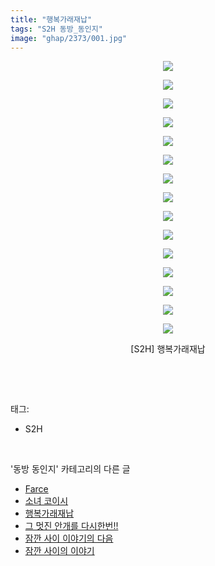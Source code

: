```yaml
---
title: "행복가래재납"
tags: "S2H 동방_동인지"
image: "ghap/2373/001.jpg"
---
```

<div class="article">
<p style="text-align: center; clear: none; float: none;"><img src="{{ site.nasurl }}/ghap/2373/001.jpg"/></p>
<p style="text-align: center; clear: none; float: none;"><img src="{{ site.nasurl }}/ghap/2373/002.jpg"/></p>
<p style="text-align: center; clear: none; float: none;"><img src="{{ site.nasurl }}/ghap/2373/003.jpg"/></p>
<p style="text-align: center; clear: none; float: none;"><img src="{{ site.nasurl }}/ghap/2373/004.jpg"/></p>
<p style="text-align: center; clear: none; float: none;"><img src="{{ site.nasurl }}/ghap/2373/005.jpg"/></p>
<p style="text-align: center; clear: none; float: none;"><img src="{{ site.nasurl }}/ghap/2373/006.jpg"/></p>
<p style="text-align: center; clear: none; float: none;"><img src="{{ site.nasurl }}/ghap/2373/007.jpg"/></p>
<p style="text-align: center; clear: none; float: none;"><img src="{{ site.nasurl }}/ghap/2373/008.jpg"/></p>
<p style="text-align: center; clear: none; float: none;"><img src="{{ site.nasurl }}/ghap/2373/009.jpg"/></p>
<p style="text-align: center; clear: none; float: none;"><img src="{{ site.nasurl }}/ghap/2373/010.jpg"/></p>
<p style="text-align: center; clear: none; float: none;"><img src="{{ site.nasurl }}/ghap/2373/011.jpg"/></p>
<p style="text-align: center; clear: none; float: none;"><img src="{{ site.nasurl }}/ghap/2373/012.jpg"/></p>
<p style="text-align: center; clear: none; float: none;"><img src="{{ site.nasurl }}/ghap/2373/013.jpg"/></p>
<p style="text-align: center; clear: none; float: none;"><img src="{{ site.nasurl }}/ghap/2373/014.jpg"/></p>
<p style="text-align: center; clear: none; float: none;"><img src="{{ site.nasurl }}/ghap/2373/015.jpg"/></p>
<p style="text-align: center; clear: none; float: none;">[S2H] 행복가래재납</p>
<p><br/></p>
</div><br/>
<div class="tagTrail">
<p>태그: </p>
<ul>
<li>S2H</li>
</ul>
</div><br/>
<div class="another">
<p>'동방 동인지' 카테고리의 다른 글</p>
<ul>
<li><a href="/2016-09-28-ghap_2376">Farce</a></li>
<li><a href="/2016-09-28-ghap_2375">소녀 코이시</a></li>
<li><a href="/2016-09-28-ghap_2373">행복가래재납</a></li>
<li><a href="/2016-09-28-ghap_2372">그 멋진 안개를 다시한번!!</a></li>
<li><a href="/2016-09-28-ghap_2371">잠깐 사이 이야기의 다음</a></li>
<li><a href="/2016-09-28-ghap_2370">잠깐 사이의 이야기</a></li>
</ul>
</div><br/>
<div class="cb_module cb_fluid">
<div class="cb_wrt cb_profile">
</div><!-- commentList close -->
</div><br/>
